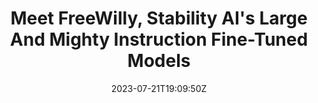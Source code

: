 ---
external: true
url: https://stability.ai/blog/freewilly-large-instruction-fine-tuned-models
title: Meet FreeWilly, Stability AI's Large And Mighty Instruction Fine-Tuned Models
description: Stability AI and its CarperAI lab are proud to announce FreeWilly1 and its successor FreeWilly2, two powerful new, open access, Large Language Models (LLMs).
date: 2023-07-21T19:09:50Z
icon: https://www.google.com/s2/favicons?domain=stability.ai&sz=32
source: Stability AI
---